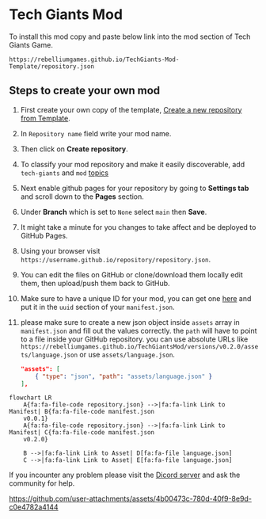 # Tech Giants Mod

To install this mod copy and paste below link into the mod section of Tech Giants Game. 
```
https://rebelliumgames.github.io/TechGiants-Mod-Template/repository.json
``` 

## Steps to create your own mod

1. First create your own copy of the template, [Create a new repository from Template](https://github.com/new?template_name=TechGiants-Mod-Template&template_owner=RebelliumGames).
2. In `Repository name` field write your mod name.
3. Then click on **Create repository**.
4. To classify your mod repository and make it easily discoverable, add `tech-giants` and `mod` [topics](https://docs.github.com/en/repositories/managing-your-repositorys-settings-and-features/customizing-your-repository/classifying-your-repository-with-topics#adding-topics-to-your-repository)
5. Next enable github pages for your repository by going to **Settings tab** and scroll down to the **Pages** section.
6. Under **Branch** which is set to `None` select `main` then **Save**.
7. It might take a minute for you changes to take affect and be deployed to GitHub Pages.
8. Using your browser visit `https://username.github.io/repository/repository.json`.

9. You can edit the files on GitHub or clone/download them locally edit them, then upload/push them back to GitHub.
10. Make sure to have a unique ID for your mod, you can get one [here](https://rebelliumgames.github.io/TechGiants-Mod/) and put it in the `uuid` section of your `manifest.json`.

11. please make sure to create a new json object inside `assets` array in `manifest.json` and fill out the values correctly. the `path` will have to point to a file inside your GitHub repository. you can use absolute URLs like `https://rebelliumgames.github.io/TechGiantsMod/versions/v0.2.0/assets/language.json` or use `assets/language.json`. 

    ```json
    "assets": [
        { "type": "json", "path": "assets/language.json" }
    ],
    ```

```mermaid
flowchart LR
    A{fa:fa-file-code repository.json} -->|fa:fa-link Link to Manifest| B{fa:fa-file-code manifest.json 
    v0.0.1}
    A{fa:fa-file-code repository.json} -->|fa:fa-link Link to Manifest| C{fa:fa-file-code manifest.json 
    v0.2.0}

    B -->|fa:fa-link Link to Asset| D[fa:fa-file language.json]
    C -->|fa:fa-link Link to Asset| E[fa:fa-file language.json]
```

If you incounter any problem please visit the [Dicord server](https://discord.gg/hexEVAxBJr) and ask the community for help.


https://github.com/user-attachments/assets/4b00473c-780d-40f9-8e9d-c0e4782a4144
